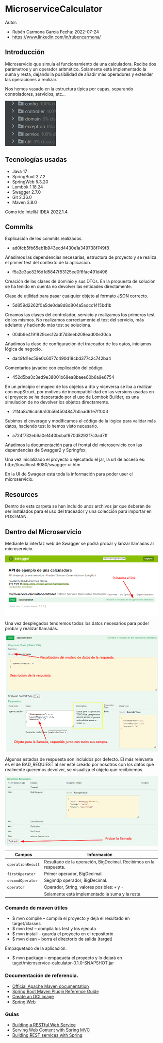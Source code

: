 
# MicroserviceCalculator

Autor:
- Rubén Carmona García
Fecha: 2022-07-24 
- https://www.linkedin.com/in/rubencarmona/

## Introducción

Microservicio que simula el funcionamiento de una calculadora.
Recibe dos parámetros y un operador aritmético.
Solamente está implementado la suma y resta, dejando la posibilidad de añadir más 
operadores y extender las operaciones a realizar.

Nos hemos vasado en la estructura típica por capas, separando controladores, servicios, etc...

![Estructura del proyecto](estructura-proyecto.png)

## Tecnologías usadas

- Java 17
- SpringBoot 2.7.2
- SpringWeb 5.3.20
- Lombok 1.18.24
- Swagger 2.7.0
- Git 2.36.0
- Maven 3.8.0

Como ide IntelliJ IDEA 2022.1.4.


## Commits

Explicación de los commits realizados.

- ad0fcb5fb65eb1b943ecd4430e1a349738f749f8

Añadimos las dependencias necesarias, estructura de proyecto y se realiza el primer test del contexto de la aplicación.

- f5a2e3ae82f6d1d5847f83125ee0f6fac491d498

Creación de las clases de dominio y sus DTOs.
En la propuesta de solución se ha tenido en cuenta no devolver las entidades directamente.

Clase de utilidad para pasar cualquier objeto al formato JSON correcto.

- 5d859d2262f0a5de0da8d8d804a5adcc1415bd1b

Creamos las clases del controlador, servicio y realizamos los primeros test de los mismos.
No realizamos correctamente el test del servicio, más adelante y haciendo más test se soluciona.

- 00db9e4191829cec12adf7d3eeb208ead00e30ca

Añadimos la clase de configuración del traceador de los datos, iniciamos lógica de negocio.

- da49fd1ec59e0c6077c490d18cbd377c2c742ba4

Comentarios javadoc con explicación del código.

- 452d5ba0c3ed9e38001b68ea8baee60b6a9e6754

En un principio el mapeo de los objetos a dto y viceversa se iba a realizar con mapStruct, por
motivos de incompatibilidad en las versions usadas en el proyecto se ha descartado por el uso de 
Lombok Builder, es una simulación de no devolver los objetos directamente.
 
- 21f4a8c16cdc9a10b564504847b0aad61e7ff003

Subimos el coverage y modificamos el código de la lógica para validar más datos, haciendo test lo hemos visto necesario.

- a724f732eb6a0ef440bcbaf670d8292f7c3ad7ff

Añadimos la documentación para el frontal del microservicio con las dependencias de Swagger2 y Springfox.

Una vez inicializado el proyecto o ejecutado el jar, la url de acceso es: http://localhost:8080/swagger-ui.htm

En la UI de Swageer está toda la información para poder user el microservicio.

## Resources

Dentro de esta carpeta se han incluido unos archivos jar que deberán de ser instalados para el uso del traceador y una colección para importar en POSTMAN.

## Dentro del Microservicio

Mediante la interfaz web de Swagger se podrá probar y lanzar llamadas al microservicio.


![Desplegar opciones del microservicio](01swagger.png)

Una vez desplegados tendremos todos los datos necesarios para poder probar y realizar llamadas.

![Explicación de los datos](02swagger.png)

Algunos estados de respuesta son incluidos por defecto. El más relevante es el de BAD_REQUIEST al
ser esté creado por nosotros con los datos que realmente queremos devolver, se visualiza el objeto
que recibiremos.

![Estados de respuesta](03swagger.png)

| Campos | Información                                                      |
|----|------------------------------------------------------------------|
| `operationResult`| Resultado de la operación, BigDecimal. Recibimos en la respuesta. |
| `firstOperator`| Primer operador, BigDecimal.                                     |
| `secondOperator`| Segimdp operador, BigDecimal.                                    |
| `operator`| Operador, String, valores posibles: `+` y `- `                   |
| | Solamente está implementado la suma y la resta.                  |


### Comando de maven útiles

- $ mvn compile – compila el proyecto y deja el resultado en target/classes
- $ mvn test – compila los test y los ejecuta
- $ mvn install – guarda el proyecto en el repositorio
- $ mvn clean – borra el directorio de salida (target)

Empaquetado de la aplicación.

- $ mvn package – empaqueta el proyecto y lo dejará en taget/microservice-calculator-0.1.0-SNAPSHOT.jar

### Documentación de referencia.

* [Official Apache Maven documentation](https://maven.apache.org/guides/index.html)
* [Spring Boot Maven Plugin Reference Guide](https://docs.spring.io/spring-boot/docs/2.7.2/maven-plugin/reference/html/)
* [Create an OCI image](https://docs.spring.io/spring-boot/docs/2.7.2/maven-plugin/reference/html/#build-image)
* [Spring Web](https://docs.spring.io/spring-boot/docs/2.7.2/reference/htmlsingle/#web)

### Guias

* [Building a RESTful Web Service](https://spring.io/guides/gs/rest-service/)
* [Serving Web Content with Spring MVC](https://spring.io/guides/gs/serving-web-content/)
* [Building REST services with Spring](https://spring.io/guides/tutorials/rest/)
